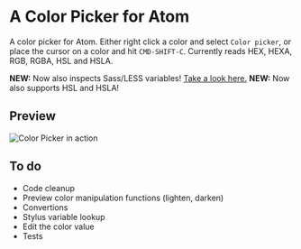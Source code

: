# A Color Picker for Atom

A color picker for Atom. Either right click a color and select `Color picker`, or place the cursor on a color and hit `CMD-SHIFT-C`. Currently reads HEX, HEXA, RGB, RGBA, HSL and HSLA.

**NEW:** Now also inspects Sass/LESS variables! [Take a look here.](http://t.hom.as/colorpicker4.mov)
**NEW:** Now also supports HSL and HSLA!

## Preview

![Color Picker in action](http://f.cl.ly/items/1J232z2S111Y2G2s1A45/output.gif)

## To do

- Code cleanup
- Preview color manipulation functions (lighten, darken)
- Convertions
- Stylus variable lookup
- Edit the color value
- Tests
